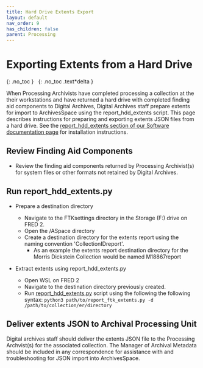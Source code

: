 ```yaml
---
title: Hard Drive Extents Export
layout: default
nav_order: 9
has_children: false
parent: Processing
---
```

# Exporting Extents from a Hard Drive

{: .no_toc }
&nbsp;
{: .no_toc .text*delta }

When Processing Archivists have completed processing a collection at the their workstations and have returned a hard drive with completed finding aid components to Digital Archives, Digital Archives staff prepare extents for import to ArchivesSpace using the report_hdd_extents script. This page describes instructions for preparing and exporting extents JSON files from a hard drive. See the [report_hdd_extents section of our Software documentation page](https://nypl.github.io/digarch/tools/software.html#report-hdd-extents-script) for installation instructions.

## Review Finding Aid Components

* Review the finding aid components returned by Processing Archivist(s) for system files or other formats not retained by Digital Archives.

## Run report_hdd_extents.py

* Prepare a destination directory
  * Navigate to the FTKsettings directory in the Storage (F:) drive on FRED 2.
  * Open the /ASpace directory
  * Create a destination directory for the extents report using the naming convention 'CollectionIDreport'.
    * As an example the extents report destination directory for the Morris Dickstein Collection would be named M18867report

* Extract extents using report_hdd_extents.py
  * Open WSL on FRED 2
  * Navigate to the destination directory previously created.
  * Run [report_hdd_extents.py](https://nypl.github.io/digarch/tools/software.html#report-hdd-extents-script) script using the following the following syntax:
```python3 path/to/report_ftk_extents.py -d /path/to/collection/er/directory```

## Deliver extents JSON to Archival Processing Unit

Digital archives staff should deliver the extents JSON file to the Processing Archvist(s) for the associated collection. The Manager of Archival Metadata should be included in any correspondence for assistance with and troubleshooting for JSON import into ArchivesSpace.